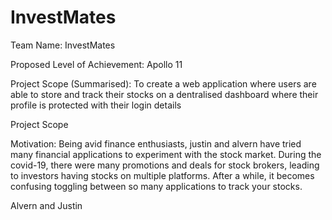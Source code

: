 # InvestMates
Team Name:
InvestMates

Proposed Level of Achievement:
Apollo 11

Project Scope (Summarised):
To create a web application where users are able to store and track their stocks on a dentralised dashboard where their profile is protected with their login details 

Project Scope 

Motivation:
Being avid finance enthusiasts, justin and alvern have tried many financial applications to experiment with the stock market. During the covid-19, there were many promotions and deals for stock brokers, leading to investors having stocks on multiple platforms. After a while, it becomes confusing toggling between so many applications to track your stocks. 

Alvern and Justin 